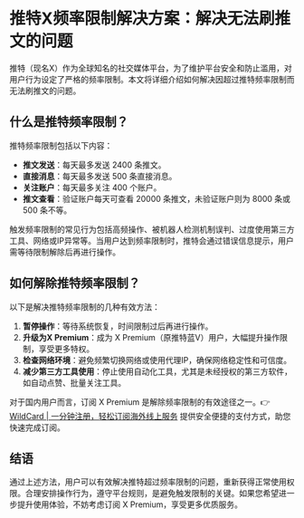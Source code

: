 # 推特X频率限制解决方案：解决无法刷推文的问题

推特（现名X）作为全球知名的社交媒体平台，为了维护平台安全和防止滥用，对用户行为设定了严格的频率限制。本文将详细介绍如何解决因超过推特频率限制而无法刷推文的问题。

## 什么是推特频率限制？

推特频率限制包括以下内容：

- **推文发送**：每天最多发送 2400 条推文。
- **直接消息**：每天最多发送 500 条直接消息。
- **关注账户**：每天最多关注 400 个账户。
- **推文查看**：验证账户每天可查看 20000 条推文，未验证账户则为 8000 条或 500 条不等。

触发频率限制的常见行为包括高频操作、被机器人检测机制误判、过度使用第三方工具、网络或IP异常等。当用户达到频率限制时，推特会通过错误信息提示，用户需等待限制解除后再进行操作。

## 如何解除推特频率限制？

以下是解决推特频率限制的几种有效方法：

1. **暂停操作**：等待系统恢复，时间限制过后再进行操作。
2. **升级为X Premium**：成为 X Premium（原推特蓝V）用户，大幅提升操作限制，享受更多特权。
3. **检查网络环境**：避免频繁切换网络或使用代理IP，确保网络稳定性和可信度。
4. **减少第三方工具使用**：停止使用自动化工具，尤其是未经授权的第三方软件，如自动点赞、批量关注工具。

对于国内用户而言，订阅 X Premium 是解除频率限制的有效途径之一。👉 [WildCard | 一分钟注册，轻松订阅海外线上服务](https://bbtdd.com/WildCard) 提供安全便捷的支付方式，助您快速完成订阅。

## 结语

通过上述方法，用户可以有效解决推特超过频率限制的问题，重新获得正常使用权限。合理安排操作行为，遵守平台规则，是避免触发限制的关键。如果您希望进一步提升使用体验，不妨考虑订阅 X Premium，享受更多优质服务。